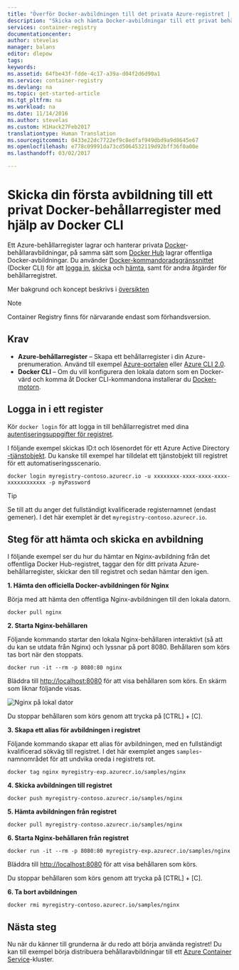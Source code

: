 ```yaml
---
title: "Överför Docker-avbildningen till det privata Azure-registret | Microsoft-dokument"
description: "Skicka och hämta Docker-avbildningar till ett privat behållarregister i Azure med hjälp av Docker CLI"
services: container-registry
documentationcenter: 
author: stevelas
manager: balans
editor: dlepow
tags: 
keywords: 
ms.assetid: 64fbe43f-fdde-4c17-a39a-d04f2d6d90a1
ms.service: container-registry
ms.devlang: na
ms.topic: get-started-article
ms.tgt_pltfrm: na
ms.workload: na
ms.date: 11/14/2016
ms.author: stevelas
ms.custom: H1Hack27Feb2017
translationtype: Human Translation
ms.sourcegitcommit: 0433e22dc7722ef9c8edfaf949dbd9a9d8645e67
ms.openlocfilehash: e778c09991da73cd5064532119d92bff36f0a00e
ms.lasthandoff: 03/02/2017

---
```

# <a name="push-your-first-image-to-a-private-docker-container-registry-using-the-docker-cli"></a>Skicka din första avbildning till ett privat Docker-behållarregister med hjälp av Docker CLI
Ett Azure-behållarregister lagrar och hanterar privata [Docker](http://hub.docker.com)-behållaravbildningar, på samma sätt som [Docker Hub](https://hub.docker.com/) lagrar offentliga Docker-avbildningar. Du använder [Docker-kommandoradsgränssnittet](https://docs.docker.com/engine/reference/commandline/cli/) (Docker CLI) för att [logga in](https://docs.docker.com/engine/reference/commandline/login/), [skicka](https://docs.docker.com/engine/reference/commandline/push/) och [hämta](https://docs.docker.com/engine/reference/commandline/pull/), samt för andra åtgärder för behållarregistret. 

Mer bakgrund och koncept beskrivs i [översikten](container-registry-intro.md)


> [!NOTE]
> Container Registry finns för närvarande endast som förhandsversion.
> 
> 

## <a name="prerequisites"></a>Krav
* **Azure-behållarregister** – Skapa ett behållarregister i din Azure-prenumeration. Använd till exempel [Azure-portalen](container-registry-get-started-portal.md) eller [Azure CLI 2.0](container-registry-get-started-azure-cli.md).
* **Docker CLI** – Om du vill konfigurera den lokala datorn som en Docker-värd och komma åt Docker CLI-kommandona installerar du [Docker-motorn](https://docs.docker.com/engine/installation/).

## <a name="log-in-to-a-registry"></a>Logga in i ett register
Kör `docker login` för att logga in till behållarregistret med dina [autentiseringsuppgifter för registret](container-registry-authentication.md).

I följande exempel skickas ID:t och lösenordet för ett Azure Active Directory [-tjänstobjekt](../active-directory/active-directory-application-objects.md). Du kanske till exempel har tilldelat ett tjänstobjekt till registret för ett automatiseringsscenario. 

```
docker login myregistry-contoso.azurecr.io -u xxxxxxxx-xxxx-xxxx-xxxx-xxxxxxxxxxxx -p myPassword
```

> [!TIP]
> Se till att du anger det fullständigt kvalificerade registernamnet (endast gemener). I det här exemplet är det `myregistry-contoso.azurecr.io`.

## <a name="steps-to-pull-and-push-an-image"></a>Steg för att hämta och skicka en avbildning
I följande exempel ser du hur du hämtar en Nginx-avbildning från det offentliga Docker Hub-registret, taggar den för ditt privata Azure-behållarregister, skickar den till registret och sedan hämtar den igen.

**1. Hämta den officiella Docker-avbildningen för Nginx**

Börja med att hämta den offentliga Nginx-avbildningen till den lokala datorn.

```
docker pull nginx
```
**2. Starta Nginx-behållaren**

Följande kommando startar den lokala Nginx-behållaren interaktivt (så att du kan se utdata från Nginx) och lyssnar på port 8080. Behållaren som körs tas bort när den stoppats.

```
docker run -it --rm -p 8080:80 nginx
```

Bläddra till [http://localhost:8080](http://localhost:8080) för att visa behållaren som körs. En skärm som liknar följande visas.

![Nginx på lokal dator](./media/container-registry-get-started-docker-cli/nginx.png)

Du stoppar behållaren som körs genom att trycka på [CTRL] + [C].

**3. Skapa ett alias för avbildningen i registret**

Följande kommando skapar ett alias för avbildningen, med en fullständigt kvalificerad sökväg till registret. I det här exemplet anges `samples`-namnområdet för att undvika oreda i registrets rot.

```
docker tag nginx myregistry-exp.azurecr.io/samples/nginx
```  

**4. Skicka avbildningen till registret**

```
docker push myregistry-contoso.azurecr.io/samples/nginx
``` 

**5. Hämta avbildningen från registret**

```
docker pull myregistry-contoso.azurecr.io/samples/nginx
``` 

**6. Starta Nginx-behållaren från registret**

```
docker run -it --rm -p 8080:80 myregistry-exp.azurecr.io/samples/nginx
```

Bläddra till [http://localhost:8080](http://localhost:8080) för att visa behållaren som körs.

Du stoppar behållaren som körs genom att trycka på [CTRL] + [C].

**6. Ta bort avbildningen**

```
docker rmi myregistry-contoso.azurecr.io/samples/nginx
```



## <a name="next-steps"></a>Nästa steg
Nu när du känner till grunderna är du redo att börja använda registret! Du kan till exempel börja distribuera behållaravbildningar till ett [Azure Container Service](https://azure.microsoft.com/documentation/services/container-service/)-kluster.





